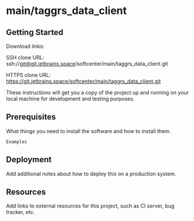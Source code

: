 # main/taggrs_data_client



## Getting Started

Download links:

SSH clone URL: ssh://git@git.jetbrains.space/softcenter/main/taggrs_data_client.git

HTTPS clone URL: https://git.jetbrains.space/softcenter/main/taggrs_data_client.git



These instructions will get you a copy of the project up and running on your local machine for development and testing purposes.

## Prerequisites

What things you need to install the software and how to install them.

```
Examples
```

## Deployment

Add additional notes about how to deploy this on a production system.

## Resources

Add links to external resources for this project, such as CI server, bug tracker, etc.
